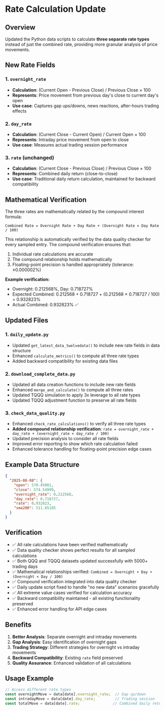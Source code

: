 # Rate Calculation Update

## Overview
Updated the Python data scripts to calculate **three separate rate types** instead of just the combined rate, providing more granular analysis of price movements.

## New Rate Fields

### 1. `overnight_rate`
- **Calculation**: (Current Open - Previous Close) / Previous Close × 100
- **Represents**: Price movement from previous day's close to current day's open
- **Use case**: Captures gap ups/downs, news reactions, after-hours trading effects

### 2. `day_rate` 
- **Calculation**: (Current Close - Current Open) / Current Open × 100
- **Represents**: Intraday price movement from open to close
- **Use case**: Measures actual trading session performance

### 3. `rate` (unchanged)
- **Calculation**: (Current Close - Previous Close) / Previous Close × 100
- **Represents**: Combined daily return (close-to-close)
- **Use case**: Traditional daily return calculation, maintained for backward compatibility

## Mathematical Verification
The three rates are mathematically related by the compound interest formula:
```
Combined Rate = Overnight Rate + Day Rate + (Overnight Rate × Day Rate / 100)
```

This relationship is automatically verified by the data quality checker for every sampled entry. The compound verification ensures that:
1. Individual rate calculations are accurate
2. The compound relationship holds mathematically 
3. Floating-point precision is handled appropriately (tolerance: ±0.000002%)

**Example verification:**
- Overnight: 0.212568%, Day: 0.718727% 
- Expected Combined: 0.212568 + 0.718727 + (0.212568 × 0.718727 / 100) = 0.932823%
- Actual Combined: 0.932823% ✅

## Updated Files

### 1. `daily_update.py`
- Updated `get_latest_data_twelvedata()` to include new rate fields in data structure
- Enhanced `calculate_metrics()` to compute all three rate types
- Added backward compatibility for existing data files

### 2. `download_complete_data.py`
- Updated all data creation functions to include new rate fields
- Enhanced `merge_and_calculate()` to compute all three rates
- Updated TQQQ simulation to apply 3x leverage to all rate types
- Updated TQQQ adjustment function to preserve all rate fields

### 3. `check_data_quality.py`
- Enhanced `check_rate_calculations()` to verify all three rate types
- **Added compound relationship verification**: `rate = overnight_rate + day_rate + (overnight_rate × day_rate / 100)`
- Updated precision analysis to consider all rate fields
- Improved error reporting to show which rate calculation failed
- Enhanced tolerance handling for floating-point precision edge cases

## Example Data Structure
```json
{
  "2025-08-08": {
    "open": 570.45001,
    "close": 574.54999,
    "overnight_rate": 0.212568,
    "day_rate": 0.718727,
    "rate": 0.932823,
    "sma200": 511.65185
  }
}
```

## Verification
- ✅ All rate calculations have been verified mathematically
- ✅ Data quality checker shows perfect results for all sampled calculations
- ✅ Both QQQ and TQQQ datasets updated successfully with 5000+ trading days
- ✅ Mathematical relationships verified: `Combined = Overnight + Day + (Overnight × Day / 100)`
- ✅ Compound verification integrated into data quality checker
- ✅ Daily update script fixed to handle "no new data" scenarios gracefully
- ✅ All extreme value cases verified for calculation accuracy
- ✅ Backward compatibility maintained - all existing functionality preserved
- ✅ Enhanced error handling for API edge cases

## Benefits
1. **Better Analysis**: Separate overnight and intraday movements
2. **Gap Analysis**: Easy identification of overnight gaps
3. **Trading Strategy**: Different strategies for overnight vs intraday movements
4. **Backward Compatibility**: Existing `rate` field preserved
5. **Quality Assurance**: Enhanced validation of all calculations

## Usage Example
```javascript
// Access different rate types
const overnightMove = data[date].overnight_rate;  // Gap up/down
const intradayMove = data[date].day_rate;         // Trading session
const totalMove = data[date].rate;               // Combined daily return
```
